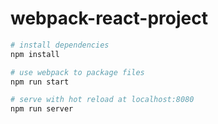 # webpack-react-project


``` bash
# install dependencies
npm install

# use webpack to package files
npm run start

# serve with hot reload at localhost:8080
npm run server

```

